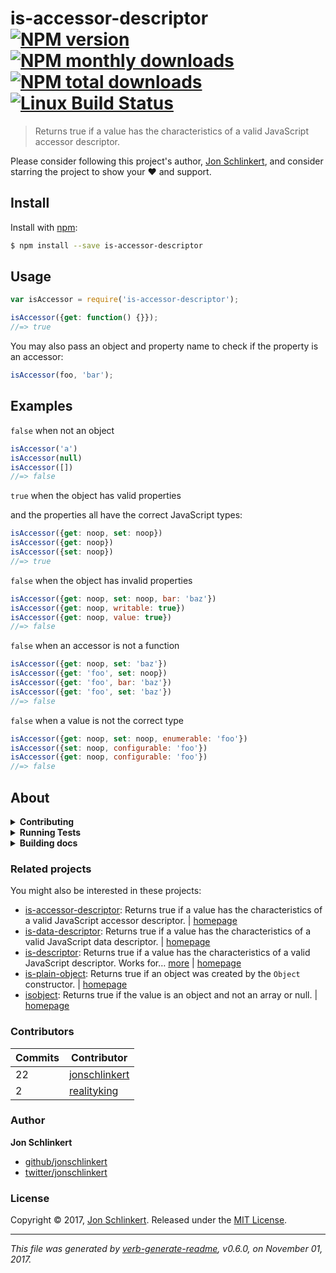 # is-accessor-descriptor [![NPM version](https://img.shields.io/npm/v/is-accessor-descriptor.svg?style=flat)](https://www.npmjs.com/package/is-accessor-descriptor) [![NPM monthly downloads](https://img.shields.io/npm/dm/is-accessor-descriptor.svg?style=flat)](https://npmjs.org/package/is-accessor-descriptor) [![NPM total downloads](https://img.shields.io/npm/dt/is-accessor-descriptor.svg?style=flat)](https://npmjs.org/package/is-accessor-descriptor) [![Linux Build Status](https://img.shields.io/travis/jonschlinkert/is-accessor-descriptor.svg?style=flat&label=Travis)](https://travis-ci.org/jonschlinkert/is-accessor-descriptor)

> Returns true if a value has the characteristics of a valid JavaScript accessor descriptor.

Please consider following this project's author, [Jon Schlinkert](https://github.com/jonschlinkert), and consider starring the project to show your :heart: and support.

## Install

Install with [npm](https://www.npmjs.com/):

```sh
$ npm install --save is-accessor-descriptor
```

## Usage

```js
var isAccessor = require('is-accessor-descriptor');

isAccessor({get: function() {}});
//=> true
```

You may also pass an object and property name to check if the property is an accessor:

```js
isAccessor(foo, 'bar');
```

## Examples

`false` when not an object

```js
isAccessor('a')
isAccessor(null)
isAccessor([])
//=> false
```

`true` when the object has valid properties

and the properties all have the correct JavaScript types:

```js
isAccessor({get: noop, set: noop})
isAccessor({get: noop})
isAccessor({set: noop})
//=> true
```

`false` when the object has invalid properties

```js
isAccessor({get: noop, set: noop, bar: 'baz'})
isAccessor({get: noop, writable: true})
isAccessor({get: noop, value: true})
//=> false
```

`false` when an accessor is not a function

```js
isAccessor({get: noop, set: 'baz'})
isAccessor({get: 'foo', set: noop})
isAccessor({get: 'foo', bar: 'baz'})
isAccessor({get: 'foo', set: 'baz'})
//=> false
```

`false` when a value is not the correct type

```js
isAccessor({get: noop, set: noop, enumerable: 'foo'})
isAccessor({set: noop, configurable: 'foo'})
isAccessor({get: noop, configurable: 'foo'})
//=> false
```

## About

<details>
<summary><strong>Contributing</strong></summary>

Pull requests and stars are always welcome. For bugs and feature requests, [please create an issue](../../issues/new).

</details>

<details>
<summary><strong>Running Tests</strong></summary>

Running and reviewing unit tests is a great way to get familiarized with a library and its api. You can install dependencies and run tests with the following command:

```sh
$ npm install && npm test
```

</details>

<details>
<summary><strong>Building docs</strong></summary>

_(This project's readme.md is generated by [verb](https://github.com/verbose/verb-generate-readme), please don't edit the readme directly. Any changes to the readme must be made in the [.verb.md](.verb.md) readme template.)_

To generate the readme, run the following command:

```sh
$ npm install -g verbose/verb#dev verb-generate-readme && verb
```

</details>

### Related projects

You might also be interested in these projects:

* [is-accessor-descriptor](https://www.npmjs.com/package/is-accessor-descriptor): Returns true if a value has the characteristics of a valid JavaScript accessor descriptor. | [homepage](https://github.com/jonschlinkert/is-accessor-descriptor "Returns true if a value has the characteristics of a valid JavaScript accessor descriptor.")
* [is-data-descriptor](https://www.npmjs.com/package/is-data-descriptor): Returns true if a value has the characteristics of a valid JavaScript data descriptor. | [homepage](https://github.com/jonschlinkert/is-data-descriptor "Returns true if a value has the characteristics of a valid JavaScript data descriptor.")
* [is-descriptor](https://www.npmjs.com/package/is-descriptor): Returns true if a value has the characteristics of a valid JavaScript descriptor. Works for… [more](https://github.com/jonschlinkert/is-descriptor) | [homepage](https://github.com/jonschlinkert/is-descriptor "Returns true if a value has the characteristics of a valid JavaScript descriptor. Works for data descriptors and accessor descriptors.")
* [is-plain-object](https://www.npmjs.com/package/is-plain-object): Returns true if an object was created by the `Object` constructor. | [homepage](https://github.com/jonschlinkert/is-plain-object "Returns true if an object was created by the `Object` constructor.")
* [isobject](https://www.npmjs.com/package/isobject): Returns true if the value is an object and not an array or null. | [homepage](https://github.com/jonschlinkert/isobject "Returns true if the value is an object and not an array or null.")

### Contributors

| **Commits** | **Contributor** | 
| --- | --- |
| 22 | [jonschlinkert](https://github.com/jonschlinkert) |
| 2 | [realityking](https://github.com/realityking) |

### Author

**Jon Schlinkert**

* [github/jonschlinkert](https://github.com/jonschlinkert)
* [twitter/jonschlinkert](https://twitter.com/jonschlinkert)

### License

Copyright © 2017, [Jon Schlinkert](https://github.com/jonschlinkert).
Released under the [MIT License](LICENSE).

***

_This file was generated by [verb-generate-readme](https://github.com/verbose/verb-generate-readme), v0.6.0, on November 01, 2017._